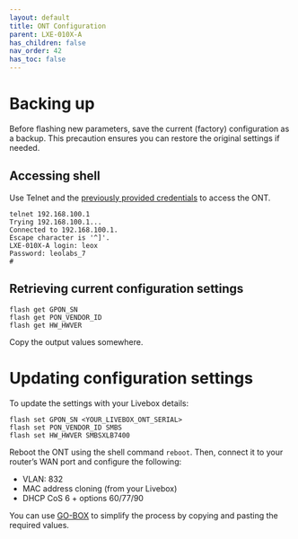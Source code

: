```yaml
---
layout: default 
title: ONT Configuration
parent: LXE-010X-A
has_children: false
nav_order: 42
has_toc: false
---
```


# Backing up

Before flashing new parameters, save the current (factory) configuration as a backup. This precaution ensures you can restore the original settings if needed.

## Accessing shell

Use Telnet and the [previously provided credentials](41_update.html#ont-credentials) to access the ONT. 

```
telnet 192.168.100.1
Trying 192.168.100.1...
Connected to 192.168.100.1.
Escape character is '^]'.
LXE-010X-A login: leox
Password: leolabs_7
#
```

## Retrieving current configuration settings

```
flash get GPON_SN
flash get PON_VENDOR_ID
flash get HW_HWVER
```

Copy the output values somewhere.

# Updating configuration settings

To update the settings with your Livebox details:

```
flash set GPON_SN <YOUR_LIVEBOX_ONT_SERIAL>
flash set PON_VENDOR_ID SMBS
flash set HW_HWVER SMBSXLB7400
```

Reboot the ONT using the shell command `reboot`. Then, connect it to your router’s WAN port and configure the following:
- VLAN: 832
- MAC address cloning (from your Livebox)
- DHCP CoS 6 + options 60/77/90

You can use [GO-BOX](https://github.com/Stoufiler/GO-BOX) to simplify the process by copying and pasting the required values.